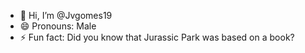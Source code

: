 - 👋 Hi, I’m @Jvgomes19
- 😄 Pronouns: Male
- ⚡ Fun fact: Did you know that Jurassic Park was based on a book?

<!---
Jvgomes19/Jvgomes19 is a ✨ special ✨ repository because its `README.md` (this file) appears on your GitHub profile.
You can click the Preview link to take a look at your changes.
--->
